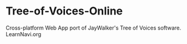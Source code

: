 # Tree-of-Voices-Online
Cross-platform Web App port of JayWalker's Tree of Voices software. LearnNavi.org
